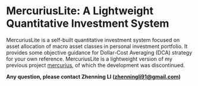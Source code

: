 # MercuriusLite: A Lightweight Quantitative Investment System

MercuriusLite is a self-built quantitative investment system focused on asset allocation of macro asset classes in personal investment portfolio. 
It provides some objective guidance for Dollar-Cost Averaging (DCA) strategy for your own reference. 
MercuriusLite is a lightweight version of my previous project [mercurius](https://github.com/lzhenn/mercurius), of which the development was discontinued.


**Any question, please contact Zhenning LI (zhenningli91@gmail.com)**
